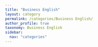 ```yaml
---
title: "Business English"
layout: category
permalink: /categories/Business English/
author_profile: true
taxonomy: Business English
sidebar:
  nav: "categories"
---
```

